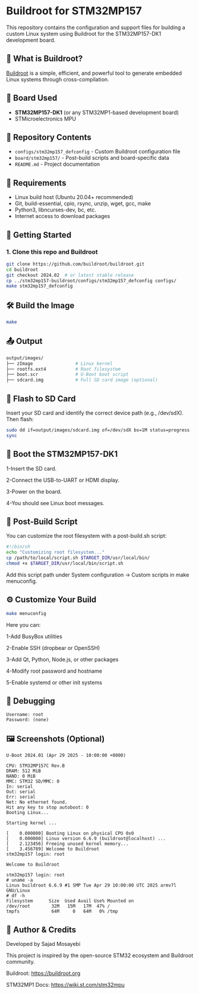 # Buildroot for STM32MP157

This repository contains the configuration and support files for building a custom Linux system using Buildroot for the STM32MP157-DK1 development board.

## 🧠 What is Buildroot?

[Buildroot](https://buildroot.org) is a simple, efficient, and powerful tool to generate embedded Linux systems through cross-compilation.

## 🧩 Board Used

- **STM32MP157-DK1** (or any STM32MP1-based development board)
- STMicroelectronics MPU

## 📁 Repository Contents

- `configs/stm32mp157_defconfig` - Custom Buildroot configuration file
- `board/stm32mp157/` - Post-build scripts and board-specific data
- `README.md` - Project documentation

## 🔧 Requirements

- Linux build host (Ubuntu 20.04+ recommended)
- Git, build-essential, cpio, rsync, unzip, wget, gcc, make
- Python3, libncurses-dev, bc, etc.
- Internet access to download packages

## 🚀 Getting Started

### 1. Clone this repo and Buildroot

```bash
git clone https://github.com/buildroot/buildroot.git
cd buildroot
git checkout 2024.02  # or latest stable release
cp ../stm32mp157-buildroot/configs/stm32mp157_defconfig configs/
make stm32mp157_defconfig
```

## 🛠️ Build the Image

```bash
make
```
## 📤 Output

```bash
output/images/
├── zImage                # Linux kernel
├── rootfs.ext4           # Root filesystem
├── boot.scr              # U-Boot boot script
├── sdcard.img            # Full SD card image (optional)
```
## 💽 Flash to SD Card

Insert your SD card and identify the correct device path (e.g., /dev/sdX). Then flash:

```bash
sudo dd if=output/images/sdcard.img of=/dev/sdX bs=1M status=progress
sync
```

## 🚀 Boot the STM32MP157-DK1

1-Insert the SD card.

2-Connect the USB-to-UART or HDMI display.

3-Power on the board.

4-You should see Linux boot messages.

## 📜 Post-Build Script

You can customize the root filesystem with a post-build.sh script:

```bash
#!/bin/sh
echo "Customizing root filesystem..."
cp /path/to/local/script.sh $TARGET_DIR/usr/local/bin/
chmod +x $TARGET_DIR/usr/local/bin/script.sh
```
Add this script path under System configuration → Custom scripts in make menuconfig.

## ⚙️ Customize Your Build

```bash
make menuconfig
```

Here you can:

1-Add BusyBox utilities

2-Enable SSH (dropbear or OpenSSH)

3-Add Qt, Python, Node.js, or other packages

4-Modify root password and hostname

5-Enable systemd or other init systems

## 🧪 Debugging

```
Username: root
Password: (none)
```

## 🖼️ Screenshots (Optional)

```
U-Boot 2024.01 (Apr 29 2025 - 10:00:00 +0000)

CPU: STM32MP157C Rev.B
DRAM: 512 MiB
NAND: 0 MiB
MMC: STM32 SD/MMC: 0
In: serial
Out: serial
Err: serial
Net: No ethernet found.
Hit any key to stop autoboot: 0
Booting Linux...

Starting kernel ...

[    0.000000] Booting Linux on physical CPU 0x0
[    0.000000] Linux version 6.6.9 (buildroot@localhost) ...
[    2.123456] Freeing unused kernel memory...
[    3.456789] Welcome to Buildroot
stm32mp157 login: root
```
```
Welcome to Buildroot

stm32mp157 login: root
# uname -a
Linux buildroot 6.6.9 #1 SMP Tue Apr 29 10:00:00 UTC 2025 armv7l GNU/Linux
# df -h
Filesystem      Size  Used Avail Use% Mounted on
/dev/root        32M   15M   17M  47% /
tmpfs            64M     0   64M   0% /tmp
```

## 🙋 Author & Credits

Developed by Sajad Mosayebi


This project is inspired by the open-source STM32 ecosystem and Buildroot community.

Buildroot: https://buildroot.org

STM32MP1 Docs: https://wiki.st.com/stm32mpu



